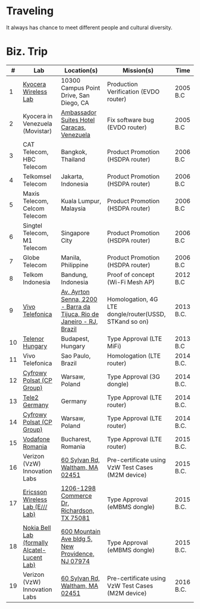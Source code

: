 # Traveling

It always has chance to meet different people and cultural diversity.
# Biz. Trip

| # | Lab                          | Location(s)                            | Mission(s)                             | Time      |
|---|------------------------------|----------------------------------------|----------------------------------------|-----------|
| 1 | [Kyocera Wireless Lab](https://kyoceramobile.com/) | 10300 Campus Point Drive, San Diego, CA | Production Verification (EVDO router)  | 2005 B.C  |
| 2 | Kyocera in Venezuela (Movistar) | [Ambassador Suites Hotel Caracas, Venezuela](https://goo.gl/maps/fDk36Jyx3d1WPGdQ9) | Fix software bug (EVDO router) | 2005 B.C |
| 3 | CAT Telecom, HBC Telecom     | Bangkok, Thailand                      | Product Promotion (HSDPA router)                    | 2006 B.C  |
| 4 | Telkomsel Telecom            | Jakarta, Indonesia                     | Product Promotion (HSDPA router)                    | 2006 B.C  |
| 5 | Maxis Telecom, Celcom Telecom | Kuala Lumpur, Malaysia                 | Product Promotion (HSDPA router)                     | 2006 B.C  |
| 6 | Singtel Telecom, M1 Telecom   | Singapore City                         | Product Promotion (HSDPA router) | 2006 B.C  |
| 7 | Globe Telecom                 | Manila, Philippine                     | Product Promotion (HSDPA router) | 2006 B.C  |
| 8 | Telkom Indonesia              | Bandung, Indonesia                     | Proof of concept (Wi-Fi Mesh AP) | 2012 B.C  |
| 9 | [Vivo Telefonica](https://www.telefonica.com.br/)               |[Av. Ayrton Senna, 2200 - Barra da Tijuca, Rio de Janeiro - RJ, Brazil](https://goo.gl/maps/dsJTogoMKdZhfiWt9)                | Homologation, 4G LTE dongle/router(USSD, STKand so on)    | 2013 B.C. |
| 10 | [Telenor Hungary](https://www.telenor.hu/) | Budapest, Hungary | Type Approval (LTE MiFi) | 2013 B.C  |
|11 | Vivo Telefonica                         | Sao Paulo, Brazil                      | Homologation (LTE router) | 2014 B.C. |
|12 | [Cyfrowy Polsat (CP Group)](https://www.cyfrowypolsat.pl/) | Warsaw, Poland	| Type Approval (3G dongle) | 2014 B.C. |
|13 | [Tele2 Germany](https://www.tele2.com/) | Germany                                | Type Approval (LTE router) | 2014 B.C. |
|14 | [Cyfrowy Polsat (CP Group)](https://www.cyfrowypolsat.pl/) | Warsaw, Poland	   | Type Approval (LTE router) | 2014 B.C. |
|15 | [Vodafone Romania](https://www.vodafone.ro/)| Bucharest, Romania                     | Type Approval (LTE router)| 2015 B.C. |
|16 | Verizon (VzW) Innovation Labs	          | [60 Sylvan Rd, Waltham, MA 02451](https://goo.gl/maps/myfDeiUNgeFPJU46A)| Pre-certificate using VzW Test Cases (M2M device)   | 2015 B.C. |
|17 | [Ericsson Wireless Lab (E/// Lab)](https://www.contractlaboratory.com/labclass/directories/laboratories.cfm?ERICSSON-WIRELESS-INTEROPERABILITY-LAB&i=067942A3D22A87F039C2A7934F7214D1)	                | [1206-1298 Commerce Dr, Richardson, TX 75081](https://goo.gl/maps/QaSbUfrpqRBE8u7d8)                   | Type Approval (eMBMS dongle) 	            | 2015 B.C. |
|18 | [Nokia Bell Lab (formally Alcatel-Lucent Lab)](https://www.bell-labs.com/#gref) |	[600 Mountain Ave bldg 5, New Providence, NJ 07974](https://goo.gl/maps/jH6fK4fjRE2BTaeN8) | Type Approval (eMBMS dongle)             | 2015 B.C. |
|19 | Verizon (VzW) Innovation Labs	          | [60 Sylvan Rd, Waltham, MA 02451](https://goo.gl/maps/myfDeiUNgeFPJU46A)	               | Pre-certificate using VzW Test Cases (M2M device)    | 2016 B.C. |
